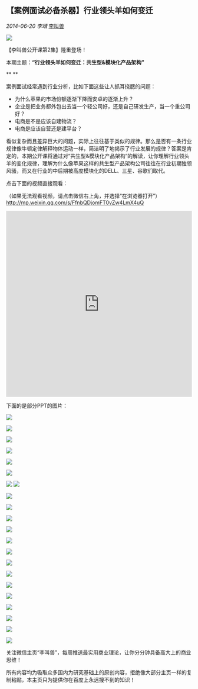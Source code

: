 ## 【案例面试必备杀器】行业领头羊如何变迁

*2014-06-20* *李靖* [李叫兽](http://mp.weixin.qq.com/s/FfnbQDjomFT0vZw4LmX4uQ##)

![](http://mmbiz.qpic.cn/mmbiz/As7mscS0UODs8uxBUHlhOcPlEPbM1fLZ36w1pFdwaBxzttjReZZm9ESGnATkSs3KKrPCWuRmJtsPlHicKdSQZJQ/0?tp=webp&wxfrom=5)

【李叫兽公开课第2集】隆重登场！

本期主题：**“行业领头羊如何变迁：共生型&模块化产品架构”**

**
**

案例面试经常遇到行业分析，比如下面这些让人抓耳挠腮的问题：

- 为什么苹果的市场份额逐渐下降而安卓的逐渐上升？
- 企业是把业务都外包出去当一个轻公司好，还是自己研发生产，当一个重公司好？
- 电商是不是应该自建物流？
- 电商是应该自营还是建平台？

看似复杂而且差异巨大的问题，实际上往往基于类似的规律。那么是否有一条行业规律像牛顿定律解释物体运动一样，简洁明了地揭示了行业发展的规律？答案是肯定的，本期公开课将通过对“共生型&模块化产品架构”的解读，让你理解行业领头羊的变化规律，理解为什么像苹果这样的共生型产品架构公司往往在行业初期独领风骚，而又在行业的中后期被高度模块化的DELL、三星、谷歌们取代。

点击下面的视频直接观看：

（如果无法观看视频，请点击微信右上角，并选择“在浏览器打开”）
http://mp.weixin.qq.com/s/FfnbQDjomFT0vZw4LmX4uQ

<iframe allowfullscreen="" frameborder="0" height="502.5" src="http://v.qq.com/iframe/player.html?vid=m0130hyfrj8&amp;width=670&amp;height=502.5&amp;auto=0" style="margin: 0px; padding: 0px; max-width: 100%; box-sizing: border-box !important; word-wrap: break-word !important; z-index: 1; width: 670px !important; height: 502.5px !important;" width="670"></iframe>

下面的是部分PPT的图片：

![](http://mmbiz.qpic.cn/mmbiz/As7mscS0UODs8uxBUHlhOcPlEPbM1fLZb0XXfqrH5R3N1z3nouwRhyicgXc3ibCJO1BVPWF20CsfmTpXAJvYzFmw/0?tp=webp&wxfrom=5&wx_lazy=1)

![](http://mmbiz.qpic.cn/mmbiz/As7mscS0UODs8uxBUHlhOcPlEPbM1fLZkfib5zhjpWiar4eyVAgTPY5xlbVFIe5kz6UgZFnBpIsDW1OrF9uuODFg/0?tp=webp&wxfrom=5&wx_lazy=1)

![](http://mmbiz.qpic.cn/mmbiz/As7mscS0UODs8uxBUHlhOcPlEPbM1fLZZcJYDOyCrFjDPr6ZpUR264rGxXfk5DzvibPQsWIk339g15UjySZdqfw/0?tp=webp&wxfrom=5&wx_lazy=1)


![](http://mmbiz.qpic.cn/mmbiz/As7mscS0UODs8uxBUHlhOcPlEPbM1fLZF8gsA35jQlMCYWomOj2RPPJoWFfFdZsKyu7HhNSZsfVm9LgbrdnQyg/0?tp=webp&wxfrom=5&wx_lazy=1)

![](http://mmbiz.qpic.cn/mmbiz/As7mscS0UODs8uxBUHlhOcPlEPbM1fLZchshvKqPnc6NUiaWrzC6rgyl1KwZxPQBftLfhS9icq2G4ty0M1Wcw3wg/0?tp=webp&wxfrom=5&wx_lazy=1)

![](http://mmbiz.qpic.cn/mmbiz/As7mscS0UODs8uxBUHlhOcPlEPbM1fLZZ762tWEANOpdDsyHpaYx1DCQn9lBFAfib31FIPWkyqaDzDBrx9wrT6w/0?tp=webp&wxfrom=5&wx_lazy=1)

![](http://mmbiz.qpic.cn/mmbiz/As7mscS0UODs8uxBUHlhOcPlEPbM1fLZx0r6iaw8HGoqR1QGXUwv93icGG1GRMr13uPTQd6W7NIBxsdQ1XweQdxA/0?tp=webp&wxfrom=5&wx_lazy=1)
![](http://mmbiz.qpic.cn/mmbiz/As7mscS0UODs8uxBUHlhOcPlEPbM1fLZjkocib0uXKJIAVHuGMQp6R6QlPjgibCqYzUmictFV87IIe8mFpoNia9HTA/0?tp=webp&wxfrom=5&wx_lazy=1)

![](http://mmbiz.qpic.cn/mmbiz/As7mscS0UODs8uxBUHlhOcPlEPbM1fLZcZxAIKAujArfw7ltUUctVksHmodoVJ4nIic0U0XND0FLRqG1aYDuNYA/0?tp=webp&wxfrom=5&wx_lazy=1)

![](http://mmbiz.qpic.cn/mmbiz/As7mscS0UODs8uxBUHlhOcPlEPbM1fLZFeibVA4lVSZlRS9P1iacgK2Jn4NUULlzTWjCvxbQfEu0VYq8k3wU2Uqw/0?tp=webp&wxfrom=5&wx_lazy=1)

![](http://mmbiz.qpic.cn/mmbiz/As7mscS0UODs8uxBUHlhOcPlEPbM1fLZ9DfFvCCwYCMwsDthHgnPGNhfey4AmYrjqqn7oKM9Qibibp1fDOnHFMrQ/0)

![](http://mmbiz.qpic.cn/mmbiz/As7mscS0UODs8uxBUHlhOcPlEPbM1fLZ7qvMIvotu3sJKEUBUmz7jHLfrwiamku4t1mjA8VuVGp4hU9XL4z6TVw/0)

![](http://mmbiz.qpic.cn/mmbiz/As7mscS0UODs8uxBUHlhOcPlEPbM1fLZg8tPf6NRvSCRHq033JutqPuJPX1dDC2aeyGbfoKaPGG9LKic9iaaIKzw/0)

![](http://mmbiz.qpic.cn/mmbiz/As7mscS0UODs8uxBUHlhOcPlEPbM1fLZ5iaNXwSAhrgQlJK58F3lgghs3qfzaibicPkBhx8u18iccJia3B8Kkqw7KGw/0?tp=webp&wxfrom=5&wx_lazy=1)

![](http://mmbiz.qpic.cn/mmbiz/As7mscS0UODs8uxBUHlhOcPlEPbM1fLZJTe302pmxY5AZBpdp8Jr1tpDD6WCsMCHB7ibbtgA3bPY6gQ7ibw6AGiag/0?tp=webp&wxfrom=5&wx_lazy=1)

![](http://mmbiz.qpic.cn/mmbiz/As7mscS0UODs8uxBUHlhOcPlEPbM1fLZG0Q4NVLR9DSUiaGD0fZn63BGAcaiaIs3PXqCibaJeuPryMfr6vbrAWhAA/0?tp=webp&wxfrom=5&wx_lazy=1)

![](http://mmbiz.qpic.cn/mmbiz/As7mscS0UODs8uxBUHlhOcPlEPbM1fLZ4XrdIQ1dzA3eDuaG6hDosUtWPNoMicicwCib6ESCqo9bYv6wHdCumjlMg/0?tp=webp&wxfrom=5&wx_lazy=1)

![](http://mmbiz.qpic.cn/mmbiz/As7mscS0UODs8uxBUHlhOcPlEPbM1fLZ9Yjeb2ICnlAFe513PjQiahM7gSmFz5icd60wEgZBHUBDNfA4GqapMQbA/0?tp=webp&wxfrom=5&wx_lazy=1)

![](http://mmbiz.qpic.cn/mmbiz/As7mscS0UODs8uxBUHlhOcPlEPbM1fLZricHCkhC8j0emHDbdyW15UX6pt3qtKIlyCcrTyLIYqFxNt1MbbJcIMg/0?tp=webp&wxfrom=5&wx_lazy=1)

![](http://mmbiz.qpic.cn/mmbiz/As7mscS0UODs8uxBUHlhOcPlEPbM1fLZ6u2F42rkWVGx0qCDWmvZ1Cqwjcp1vG13IpmiaFbaBcicMWYWvK3WlSKg/0?tp=webp&wxfrom=5&wx_lazy=1)

![](http://mmbiz.qpic.cn/mmbiz/As7mscS0UODs8uxBUHlhOcPlEPbM1fLZp3GN89TaiaVj7fAxOLto039lMhlbKQs8YB2R0DW8dYntpcmq3aHfKeg/0?tp=webp&wxfrom=5&wx_lazy=1)

![](http://mmbiz.qpic.cn/mmbiz/As7mscS0UODs8uxBUHlhOcPlEPbM1fLZOaghf2Tlmmgx6wE3jtBicgXNY207ibY9VOiaOdicHxvNVdgOJDGVzeNgPw/0?tp=webp&wxfrom=5&wx_lazy=1)

关注微信主页“李叫兽”，每周推送最实用商业理论，让你分分钟具备高大上的商业思维！

所有内容均为吸取众多国内为研究基础上的原创内容，拒绝像大部分主页一样的复制粘贴，本主页只为提供你在百度上永远搜不到的知识！